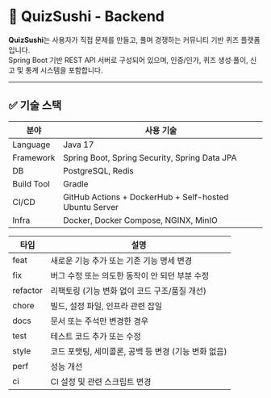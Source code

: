 # 🍣 QuizSushi - Backend

**QuizSushi**는 사용자가 직접 문제를 만들고, 풀며 경쟁하는 커뮤니티 기반 퀴즈 플랫폼입니다.  
Spring Boot 기반 REST API 서버로 구성되어 있으며, 인증/인가, 퀴즈 생성·풀이, 신고 및 통계 시스템을 포함합니다.

---

## ✅ 기술 스택

| 분야         | 사용 기술                                                          |
|--------------|--------------------------------------------------------------------|
| Language     | Java 17                                                            |
| Framework    | Spring Boot, Spring Security, Spring Data JPA                     |
| DB           | PostgreSQL, Redis                                                  |
| Build Tool   | Gradle                                                             |
| CI/CD        | GitHub Actions + DockerHub + Self-hosted Ubuntu Server            |
| Infra        | Docker, Docker Compose, NGINX, MinIO                               |



| 타입 | 설명 |
| --- | --- |
| feat | 새로운 기능 추가 또는 기존 기능 명세 변경 |
| fix | 버그 수정 또는 의도한 동작이 안 되던 부분 수정 |
| refactor | 리팩토링 (기능 변화 없이 코드 구조/품질 개선) |
| chore | 빌드, 설정 파일, 인프라 관련 잡일 |
| docs | 문서 또는 주석만 변경한 경우 |
| test | 테스트 코드 추가 또는 수정 |
| style | 코드 포맷팅, 세미콜론, 공백 등 변경 (기능 변화 없음) |
| perf | 성능 개선 |
| ci | CI 설정 및 관련 스크립트 변경 |
